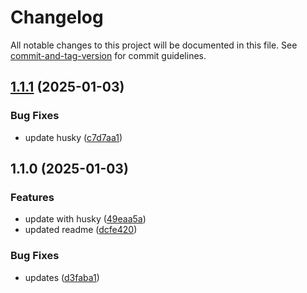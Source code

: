 # Changelog

All notable changes to this project will be documented in this file. See [commit-and-tag-version](https://github.com/absolute-version/commit-and-tag-version) for commit guidelines.

## [1.1.1](https://github.com/ampretia/library-typescript-boilerplate/compare/v1.1.0...v1.1.1) (2025-01-03)


### Bug Fixes

* update husky ([c7d7aa1](https://github.com/ampretia/library-typescript-boilerplate/commit/c7d7aa17ca2a08e0b5e09234136a7c1d1334d50e))

## 1.1.0 (2025-01-03)


### Features

* update with husky ([49eaa5a](https://github.com/ampretia/library-typescript-boilerplate/commit/49eaa5afa3bec58797ee1009ebc4ba8d5db1ce6b))
* updated readme ([dcfe420](https://github.com/ampretia/library-typescript-boilerplate/commit/dcfe4200ad21661532cf09a1f63b983a7fcc66cc))


### Bug Fixes

* updates ([d3faba1](https://github.com/ampretia/library-typescript-boilerplate/commit/d3faba1df76c608dd945f91f777f0cb11dbda8a5))
